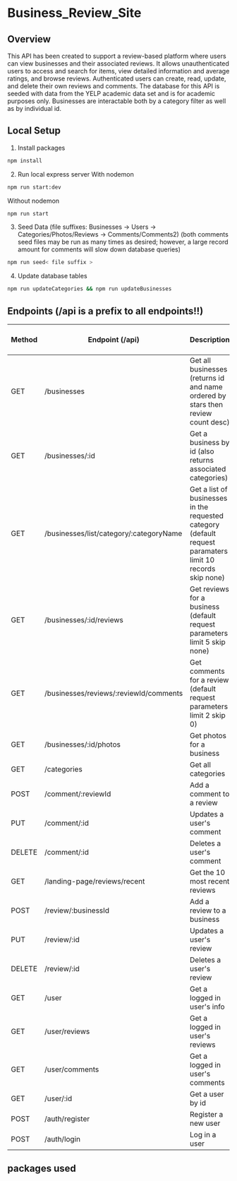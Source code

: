 # Business_Review_Site

## Overview

This API has been created to support a review-based platform where users can view businesses and 
their associated reviews. It allows unauthenticated users to access and search for items, view detailed information and average ratings, and browse reviews. Authenticated users can create, read, update, and delete their own reviews and comments. The database for this API is seeded with data from the YELP academic data set and is for academic purposes only. Businesses are interactable both by a category filter as well as by individual id.

## Local Setup

1. Install packages
```bash
npm install
```
2. Run local express server
   With nodemon
```bash
npm run start:dev
```
  Without nodemon
``` bash
npm run start
```
3. Seed Data (file suffixes: Businesses -> Users -> Categories/Photos/Reviews -> Comments/Comments2)
      (both comments seed files may be run as many times as desired; however, a large record amount for comments will slow down database queries)
```bash
npm run seed< file suffix > 
```
4. Update database tables
```bash
npm run updateCategories && npm run updateBusinesses
```
## Endpoints (/api is a prefix to all endpoints!!)

| Method | Endpoint (/api) | Description | Requires Auth Token? |
| ------ | -------- | ----------- | -------------------- |
| GET    | /businesses | Get all businesses (returns id and name ordered by stars then review count desc) | No
| GET    | /businesses/:id | Get a business by id (also returns associated categories) |  No |
| GET    | /businesses/list/category/:categoryName  | Get a list of businesses in the requested category (default request paramaters limit 10 records skip none) | No |
| GET    | /businesses/:id/reviews | Get reviews for a business (default request parameters limit 5 skip none) | No |
| GET    | /businesses/reviews/:reviewId/comments | Get comments for a review (default request parameters limit 2 skip 0) | No |
| GET    | /businesses/:id/photos | Get photos for a business | No |
| GET    | /categories | Get all categories | No |
| POST   | /comment/:reviewId | Add a comment to a review | Yes |
| PUT    | /comment/:id | Updates a user's comment | Yes |
| DELETE | /comment/:id | Deletes a user's comment | Yes |
| GET    | /landing-page/reviews/recent | Get the 10 most recent reviews | No
| POST   | /review/:businessId | Add a review to a business | Yes |
| PUT    | /review/:id | Updates a user's review | Yes |
| DELETE | /review/:id | Deletes a user's review | Yes |
| GET    | /user       | Get a logged in user's info | Yes |
| GET    | /user/reviews | Get a logged in user's reviews | Yes |
| GET    | /user/comments | Get a logged in user's comments | Yes |
| GET    | /user/:id   | Get a user by id | Yes |
| POST   | /auth/register | Register a new user | No |
| POST   | /auth/login | Log in a user | No |



## packages used
  
